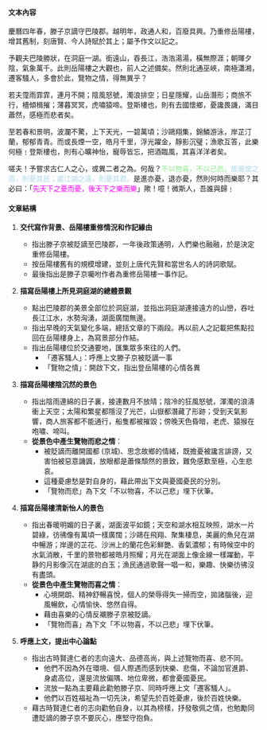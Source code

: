 #### 文本內容
慶曆四年春，滕子京謫守巴陵郡。越明年，政通人和，百廢具興。乃重修岳陽樓，增其舊制，刻唐賢、今人詩賦於其上；屬予作文以記之。

予觀夫巴陵勝狀，在洞庭一湖。銜遠山，吞長江，浩浩湯湯，橫無際涯；朝暉夕陰，氣象萬千。此則岳陽樓之大觀也，前人之述備矣。然則北通巫峽，南極瀟湘，遷客騷人，多會於此，覽物之情，得無異乎？

若夫霪雨霏霏，連月不開；陰風怒號，濁浪排空；日星隱耀，山岳潛形；商旅不行，檣傾楫摧；薄暮冥冥，虎嘯猿啼。登斯樓也，則有去國懷鄉，憂讒畏譏，滿目蕭然，感極而悲者矣。

至若春和景明，波瀾不驚，上下天光，一碧萬頃；沙鷗翔集，錦鱗游泳，岸芷汀蘭，郁郁青青。而或長煙一空，皓月千里，浮光躍金，靜影沉璧；漁歌互答，此樂何極﹗登斯樓也，則有心曠神怡，寵辱皆忘，把酒臨風，其喜洋洋者矣。

嗟夫！予嘗求古仁人之心，或異二者之為。何哉？<span style="color: lightgreen">不以物喜，不以己悲。</span><span style="color: lightblue">居廟堂之高，則憂其民；處江湖之遠，則憂其君。</span>是進亦憂，退亦憂，然則何時而樂耶？其必曰：「<span style="color: fuchsia">先天下之憂而憂，後天下之樂而樂</span>」歟！噫！微斯人，吾誰與歸﹗ 

#### 文章結構
1. **交代寫作背景、岳陽樓重修情況和作記緣由**
	- 指出滕子京被貶謫至巴陵郡，一年後政策通明，人們樂也融融，於是決定重修岳陽樓。
	- 按岳陽樓舊有的規模增建，並刻上唐代先賢和當世名人的詩詞歌賦。
	- 最後指出是滕子京囑咐作者為重修岳陽樓一事作記。

2. **描寫岳陽樓上所見洞庭湖的總體景觀**
	- 點出巴陵郡的美景全部位於洞庭湖，並指出洞庭湖連接遠方的山巒，吞吐長江江水，水勢洶湧，湖面廣闊無邊。
	- 指出早晚的天氣變化多端，總括文章的下兩段。再以前人之記載把焦點拉回在岳陽樓身上，為寫景部分作結。
	- 指出岳陽樓位於交通要地，匯集眾多來往的人們。
		- 「遷客騷人」：呼應上文滕子京被貶謫一事
		- 「覽物之情」：開啟下文，指出登岳陽樓的心情各異

3. **描寫岳陽樓陰沉然的景色**
	- 指出陰雨連綿的日子裏，接連數月不放晴；陰冷的狂風怒號，渾濁的浪濤衝上天空；太陽和繁星都隱沒了光芒，山嶽都潛藏了形跡；受到天氣影響，商人旅客都不能通行，船隻都被摧毀；傍晚天色昏暗，老虎、猿猴在咆嘯、啼叫。
	- **從景色中產生覽物而悲之情**：
		- 被貶謫而離開國都 (京城)、思念故鄉的情緒，既擔憂被讒言誹謗，又害怕被惡意譏諷，放眼都是蕭條頹然的景致，難免感歎至極，心生悲哀。
		- 這種憂慮愁是對自身的，藉此帶出下文與憂國憂民的分別。
		- 「覽物而悲」為下文「不以物喜，不以己悲」埋下伏筆。

4. **描寫岳陽樓清新怡人的景色**
	- 指出春暖明媚的日子裏，湖面波平如鏡；天空和湖水相互映照，湖水一片碧綠，彷彿像有萬頃一樣廣闊；沙鷗在飛翔、聚集棲息，美麗的魚兒在湖中暢游；岸邊的芷花、沙洲上的蘭花色彩鮮艷、香氣濃郁；有時候空中的水氣消散，千里的景物都被皓月照耀；月光在湖面上像金線一樣躍動，平静的月影像沉在湖底的白玉；漁民通過歌聲一唱一和，樂趣、快樂彷彿沒有盡頭。
	- **從景色中產生覽物而喜之情**：
		- 心境開朗、精神舒暢喜悅，個人的榮辱得失一掃而空，拋諸腦後，迎風暢飲，心情愉快、悠然自得。
		- 藉由喜樂的心情反襯滕子京被貶謫。
		- 「覽物而喜」為下文「不以物喜，不以己悲」埋下伏筆。

5. **呼應上文，提出中心論點**
	- 指出古時賢達仁者的志向遠大、品德高尚，與上述覽物而喜、悲不同。
		- 他們不因為外在環境、個人際遇而感到快樂、悲傷，不論加官進爵、身處高位，還是流放偏隅、地位卑微，都會憂國憂民。
		- 流放一點為主要藉此勸勉滕子京、同時呼應上文「遷客騷人」。
		- 他們以百姓福祉為一切先決，希望先於百姓憂慮，後於百姓快樂。
	- 藉古時賢達仁者的志向勸勉自身，以其為榜樣，抒發敬佩之情，也勉勵同遭貶謫的滕子京不要灰心，應堅守抱負。
